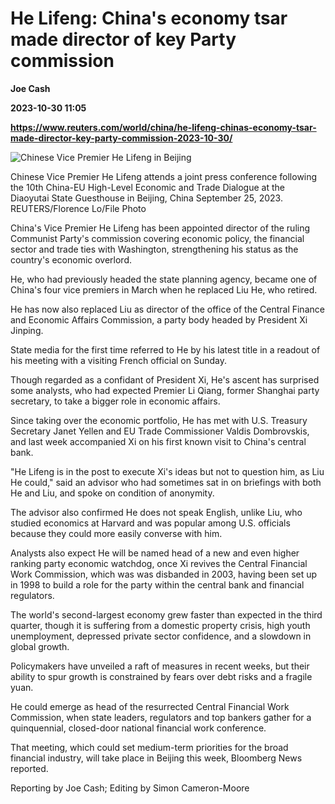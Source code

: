 # He Lifeng: China's economy tsar made director of key Party commission
**Joe Cash**

**2023-10-30 11:05**

**https://www.reuters.com/world/china/he-lifeng-chinas-economy-tsar-made-director-key-party-commission-2023-10-30/**

![Chinese Vice Premier He Lifeng in Beijing](https://www.reuters.com/resizer/ujSDkUXlKwmftVaZ8I9Sqe2Sy6Y=/1920x0/filters:quality(80)/cloudfront-us-east-2.images.arcpublishing.com/reuters/V6NMNCXEWVK5LCVY7AIVIICF3I.jpg)

Chinese Vice Premier He Lifeng attends a joint press conference following the 10th China-EU High-Level Economic and Trade Dialogue at the Diaoyutai State Guesthouse in Beijing, China September 25, 2023. REUTERS/Florence Lo/File Photo

China's Vice Premier He Lifeng has been appointed director of the ruling Communist Party's commission covering economic policy, the financial sector and trade ties with Washington, strengthening his status as the country's economic overlord.

He, who had previously headed the state planning agency, became one of China's four vice premiers in March when he replaced Liu He, who retired.

He has now also replaced Liu as director of the office of the Central Finance and Economic Affairs Commission, a party body headed by President Xi Jinping.

State media for the first time referred to He by his latest title in a readout of his meeting with a visiting French official on Sunday.

Though regarded as a confidant of President Xi, He's ascent has surprised some analysts, who had expected Premier Li Qiang, former Shanghai party secretary, to take a bigger role in economic affairs.

Since taking over the economic portfolio, He has met with U.S. Treasury Secretary Janet Yellen and EU Trade Commissioner Valdis Dombrovskis, and last week accompanied Xi on his first known visit to China's central bank.

"He Lifeng is in the post to execute Xi's ideas but not to question him, as Liu He could," said an advisor who had sometimes sat in on briefings with both He and Liu, and spoke on condition of anonymity.

The advisor also confirmed He does not speak English, unlike Liu, who studied economics at Harvard and was popular among U.S. officials because they could more easily converse with him.

Analysts also expect He will be named head of a new and even higher ranking party economic watchdog, once Xi revives the Central Financial Work Commission, which was was disbanded in 2003, having been set up in 1998 to build a role for the party within the central bank and financial regulators.

The world's second-largest economy grew faster than expected in the third quarter, though it is suffering from a domestic property crisis, high youth unemployment, depressed private sector confidence, and a slowdown in global growth.

Policymakers have unveiled a raft of measures in recent weeks, but their ability to spur growth is constrained by fears over debt risks and a fragile yuan.

He could emerge as head of the resurrected Central Financial Work Commission, when state leaders, regulators and top bankers gather for a quinquennial, closed-door national financial work conference.

That meeting, which could set medium-term priorities for the broad financial industry, will take place in Beijing this week, Bloomberg News reported.

Reporting by Joe Cash; Editing by Simon Cameron-Moore